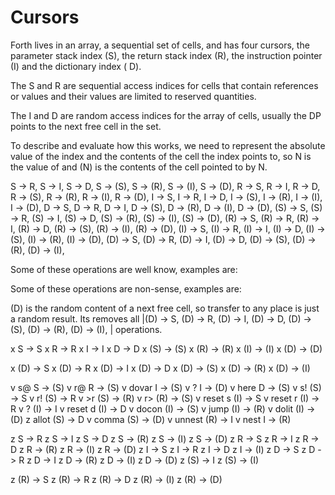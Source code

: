 # Cursors

Forth lives in an array, a sequential set of cells, and has four cursors, the parameter stack index (S), the return stack index (R), the instruction pointer (I) and the dictionary index ( D).
  
The S and R are sequential access indices for cells that contain references or values and their values are limited to reserved quantities.
      
The I and D are random access indices for the array of cells, usually the DP points to the next free cell in the set.
     
To describe and evaluate how this works, we need to represent the absolute value of the index and the contents of the cell the index points to, so N is the value of and (N) is the contents of the cell pointed to by N.
    
S -> R, S -> I, S -> D, S -> (S), S -> (R), S -> (I), S -> (D),
R -> S, R -> I, R -> D, R -> (S), R -> (R), R -> (I), R -> (D),
I -> S, I -> R, I -> D, I -> (S), I -> (R), I -> (I), I -> (D),
D -> S, D -> R, D -> I, D -> (S), D -> (R), D -> (I), D -> (D),
(S) -> S, (S) -> R, (S) -> I, (S) -> D, (S) -> (R), (S) -> (I), (S) -> (D),
(R) -> S, (R) -> R, (R) -> I, (R) -> D, (R) -> (S), (R) -> (I), (R) -> (D),
(I) -> S, (I) -> R, (I) -> I, (I) -> D, (I) -> (S), (I) -> (R), (I) -> (D),
(D) -> S, (D) -> R, (D) -> I, (D) -> D, (D) -> (S), (D) -> (R), (D) -> (I),
  
Some of these operations are well know, examples are:

Some of these operations are non-sense, examples are:

(D) is the random content of a next free cell, so transfer to any place is just a random result. Its removes all |(D) -> S, (D) -> R, (D) -> I, (D) -> D, (D) -> (S), (D) -> (R), (D) -> (I), | operations.

x S -> S
x R -> R
x I -> I
x D -> D
x (S) -> (S)
x (R) -> (R)
x (I) -> (I)
x (D) -> (D) 

x (D) -> S
x (D) -> R
x (D) -> I
x (D) -> D
x (D) -> (S)
x (D) -> (R)
x (D) -> (I)

v s@  S -> (S)
v r@ R -> (S)
v dovar I -> (S)
v ? I -> (D)
v here D -> (S)
v s! (S) -> S
v r! (S) -> R
v >r (S) -> (R)
v r> (R) -> (S)
v reset s (I) -> S
v reset r (I) -> R
v ? (I) -> I
v reset d (I) -> D
v docon (I) -> (S)
v jump (I) -> (R)
v dolit (I) -> (D)
z allot (S) -> D
v comma (S) -> (D)
v unnest (R) -> I
v nest I -> (R)

z S -> R
z S -> I
z S -> D
z S -> (R)
z S -> (I)
z S -> (D)
z R -> S
z R -> I
z R -> D
z R -> (R)
z R -> (I)
z R -> (D)
z I -> S
z I -> R
z I -> D
z I -> (I)
z D -> S
z D -> R
z D -> I
z D -> (R)
z D -> (I)
z D -> (D)
z (S) -> I
z (S) -> (I)

z (R) -> S
z (R) -> R
z (R) -> D
z (R) -> (I)
z (R) -> (D)
